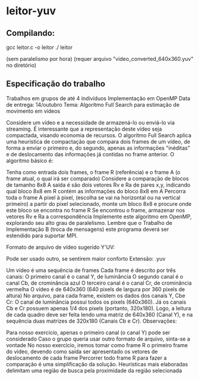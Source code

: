 # leitor-yuv

## Compilando:

gcc leitor.c -o leitor
./ leitor

(sem paralelismo por hora)
(requer arquivo "video_converted_640x360.yuv" no diretório)

## Especificação do trabalho

Trabalhos em grupos de até 4 indivíduos
Implementação em OpenMP
Data de entrega:  14/outubro
Tema: Algoritmo Full Search para estimação de movimento em vídeos

Considere  um vídeo e a necessidade de armazená-lo ou enviá-lo via streaming. É interessante que a representação deste vídeo seja compactada, visando economia de recursos. O algoritmo Full Search aplica uma heurística de compactação que compara dois frames de um vídeo, de forma a enviar o primeiro e, do segundo, apenas as informações "inéditas" e de deslocamento das informações já contidas no frame anterior.  O algoritmo básico é:

Tenha como entrada dois frames, o frame R (referência)  e o frame A (o frame atual, o qual irá ser comparado)
Considere a comparação de blocos de tamanho 8x8
A saída é são dois vetores Rv e Ra de pares x,y, indicando qual bloco 8x8 em R contém as informações do bloco 8x8 em A
Percorra toda o frame A pixel à pixel, (escolha se vai na horizontal ou na vertical primeiro) a partir do pixel selecionado, monte um bloco 8x8 e procure onde este bloco se encontra no frame R
Se encontrou o frame, armazenar nos vetores Rv e Ra a correspondência
Implemente este algoritmo em OpenMP, explorando seu alto grau de paralelismo. Lembre que o Trabalho de Implementação B (troca de mensagens) este programa deverá ser estendido para suportar MPI.

Formato de arquivo de vídeo sugerido Y'UV:

Pode ser usado outro, se sentirem maior conforto
Extensão: .yuv

Um vídeo é uma sequência de frames
Cada frame é descrito por três canais:
O primeiro canal é o canal Y, de luminância
O segundo canal é o canal Cb, de crominância azul
O terceiro canal é o canal Cr, de crominância vermelha
O vídeo é de 640x360 (640 pixels de largura por 360 pixels de altura)
No arquivo, para cada frame, existem os dados dos canais Y, Cbe Cr: O canal de luminância possui todos os pixels (640x360). Já os canais Cb e Cr possuem apenas 1/4 dos pixels (portanto, 320x180). Logo, a leitura de cada quadro deve ser feita lendo uma matriz de 640x360 (Canal Y), e na sequência duas matrizes de 320x180 (Canais Cb e Cr).
Observações:

Para nosso exercício, apenas o primeiro canal (o canal Y) pode ser considerado
Caso o grupo queria usar outro formato de arquivo, sinta-se a vontade
No nosso exercício, iremos tomar como frame R o primeiro frame do vídeo, devendo como saída ser apresentado os vetores de deslocamento de cada frame
Percorrer todo frame R para fazer a comparação é uma simplificação da solução. Heurísticas mais elaboradas delimitam uma região de busca pela proximidade da região selecionada
